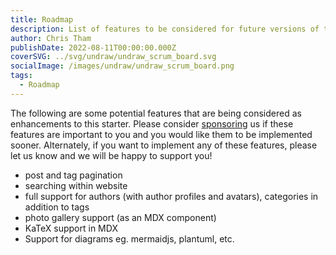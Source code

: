 ```yaml
---
title: Roadmap
description: List of features to be considered for future versions of this starter.
author: Chris Tham
publishDate: 2022-08-11T00:00:00.000Z
coverSVG: ../svg/undraw/undraw_scrum_board.svg
socialImage: /images/undraw/undraw_scrum_board.png
tags:
  - Roadmap
---
```


The following are some potential features that are being considered as enhancements to this starter. Please consider [sponsoring](https://github.com/sponsors/hellotham) us if these features are important to you and you would like them to be implemented sooner. Alternately, if you want to implement any of these features, please let us know and we will be happy to support you!

- post and tag pagination
- searching within website
- full support for authors (with author profiles and avatars), categories in addition to tags
- photo gallery support (as an MDX component)
- KaTeX support in MDX
- Support for diagrams eg. mermaidjs, plantuml, etc.
